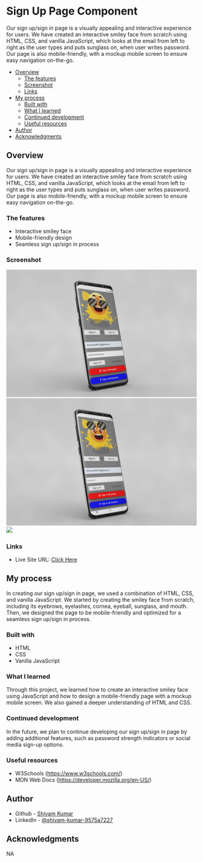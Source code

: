 # Sign Up Page Component

Our sign up/sign in page is a visually appealing and interactive experience for users. We have created an interactive smiley face from scratch using HTML, CSS, and vanilla JavaScript, which looks at the email from left to right as the user types and puts sunglass on, when user writes password. Our page is also mobile-friendly, with a mockup mobile screen to ensure easy navigation on-the-go.

- [Overview](#overview)
  - [The features](#the-features)
  - [Screenshot](#screenshot)
  - [Links](#links)
- [My process](#my-process)
  - [Built with](#built-with)
  - [What I learned](#what-i-learned)
  - [Continued development](#continued-development)
  - [Useful resources](#useful-resources)
- [Author](#author)
- [Acknowledgments](#acknowledgments)


## Overview
Our sign up/sign in page is a visually appealing and interactive experience for users. We have created an interactive smiley face from scratch using HTML, CSS, and vanilla JavaScript, which looks at the email from left to right as the user types and puts sunglass on, when user writes password. Our page is also mobile-friendly, with a mockup mobile screen to ensure easy navigation on-the-go.
### The features
- Interactive smiley face
- Mobile-friendly design
- Seamless sign up/sign in process

### Screenshot
![](./assets/img/preview-1.jpg)
![](./assets/img/preview-2.jpg)
![](./assets/img/preview-3.jpg)


### Links

- Live Site URL: [Click Here](https://itsme-shivamkumar.github.io/sign-up-page-component/)

## My process
In creating our sign up/sign in page, we used a combination of HTML, CSS, and vanilla JavaScript. We started by creating the smiley face from scratch, including its eyebrows, eyelashes, cornea, eyeball, sunglass, and mouth. Then, we designed the page to be mobile-friendly and optimized for a seamless sign up/sign in process.
### Built with
- HTML
- CSS
- Vanilla JavaScript


### What I learned
Through this project, we learned how to create an interactive smiley face using JavaScript and how to design a mobile-friendly page with a mockup mobile screen. We also gained a deeper understanding of HTML and CSS.

### Continued development

In the future, we plan to continue developing our sign up/sign in page by adding additional features, such as password strength indicators or social media sign-up options.


### Useful resources

- W3Schools (https://www.w3schools.com/)
- MDN Web Docs (https://developer.mozilla.org/en-US/)

## Author

- Github - [Shivam Kumar](https://github.com/itsme-shivamkumar/sign-up-page-component)
- LinkedIn - [@shivam-kumar-9575a7227](https://www.linkedin.com/in/shivam-kumar-9575a7227/)

## Acknowledgments
NA
